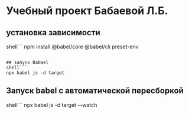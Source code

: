 # Учебный проект Бабаевой Л.Б.

## установка зависимости

shell```
npm install  @babel/core @babel/cli
preset-env 
```

## запуск Babael
shell```
npx babel js -d target 
```

## Запуск babel  с автоматической пересборкой
shell```
npx babel js -d target --watch
```